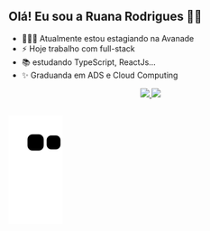 ## Olá! Eu sou a Ruana Rodrigues 👋😀

- 👩🏻‍💻 Atualmente estou estagiando na Avanade
- ⚡ Hoje trabalho com full-stack
- 📚 estudando TypeScript, ReactJs...
- ✨ Graduanda em ADS e Cloud Computing
<div align="center">
  <a href="https://github.com/RuanaRodriguez">
  <img height="165em" src="https://github-readme-stats.vercel.app/api?username=ruanarodriguez&show_icons=true&theme=cobalt&include_all_commits=true&count_private=true"/>
  <img height="165em" src="https://github-readme-stats.vercel.app/api/top-langs/?username=ruanarodriguez&layout=compact&langs_count=7&theme=cobalt"/>
</div>

##
  
![Snake animation](https://github.com/RuanaRodriguez/ruanarodriguez/blob/output/github-contribution-grid-snake.svg)
